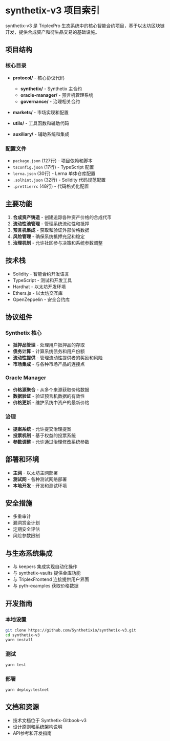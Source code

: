 # synthetix-v3 项目索引

synthetix-v3 是 TriplexPro 生态系统中的核心智能合约项目，基于以太坊区块链开发，提供合成资产和衍生品交易的基础设施。

## 项目结构

### 核心目录

- **protocol/** - 核心协议代码
  - **synthetix/** - Synthetix 主合约
  - **oracle-manager/** - 预言机管理系统
  - **governance/** - 治理相关合约

- **markets/** - 市场实现和配置

- **utils/** - 工具函数和辅助代码

- **auxiliary/** - 辅助系统和集成

### 配置文件

- `package.json` (127行) - 项目依赖和脚本
- `tsconfig.json` (17行) - TypeScript 配置
- `lerna.json` (30行) - Lerna 单体仓库配置
- `.solhint.json` (32行) - Solidity 代码规范配置
- `.prettierrc` (48行) - 代码格式化配置

## 主要功能

1. **合成资产铸造** - 创建追踪各种资产价格的合成代币
2. **流动性池管理** - 管理系统流动性和抵押
3. **预言机集成** - 获取和验证外部价格数据
4. **风险管理** - 确保系统抵押充足和稳定
5. **治理机制** - 允许社区参与决策和系统参数调整

## 技术栈

- Solidity - 智能合约开发语言
- TypeScript - 测试和开发工具
- Hardhat - 以太坊开发环境
- Ethers.js - 以太坊交互库
- OpenZeppelin - 安全合约库

## 协议组件

### Synthetix 核心

- **抵押品管理** - 处理用户抵押品的存取
- **债务计算** - 计算系统债务和用户份额
- **流动性提供** - 管理流动性提供者的奖励和风险
- **市场集成** - 与各种市场产品的连接点

### Oracle Manager

- **价格源聚合** - 从多个来源获取价格数据
- **数据验证** - 验证预言机数据的有效性
- **价格更新** - 维护系统中资产的最新价格

### 治理

- **提案系统** - 允许提交治理提案
- **投票机制** - 基于权益的投票系统
- **参数调整** - 允许通过治理修改系统参数

## 部署和环境

- **主网** - 以太坊主网部署
- **测试网** - 各种测试网络部署
- **本地开发** - 开发和测试环境

## 安全措施

- 多重审计
- 漏洞赏金计划
- 定期安全评估
- 风险参数限制

## 与生态系统集成

- 与 keepers 集成实现自动化操作
- 与 synthetix-vaults 提供金库功能
- 与 TriplexFrontend 连接提供用户界面
- 与 pyth-examples 获取价格数据

## 开发指南

### 本地设置

```bash
git clone https://github.com/Synthetixio/synthetix-v3.git
cd synthetix-v3
yarn install
```

### 测试

```bash
yarn test
```

### 部署

```bash
yarn deploy:testnet
```

## 文档和资源

- 技术文档位于 Synthetix-Gitbook-v3
- 设计原则和系统架构说明
- API参考和开发指南 
